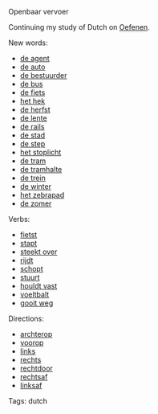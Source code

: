 Openbaar vervoer

Continuing my study of Dutch on [Oefenen](https://oefenen.nl/).

New words:

- [de agent](https://translate.google.com/#nl/en/)
- [de auto](https://translate.google.com/#nl/en/)
- [de bestuurder](https://translate.google.com/#nl/en/)
- [de bus](https://translate.google.com/#nl/en/)
- [de fiets](https://translate.google.com/#nl/en/)
- [het hek](https://translate.google.com/#nl/en/)
- [de herfst](https://translate.google.com/#nl/en/)
- [de lente](https://translate.google.com/#nl/en/)
- [de rails](https://translate.google.com/#nl/en/)
- [de stad](https://translate.google.com/#nl/en/)
- [de step](https://translate.google.com/#nl/en/)
- [het stoplicht](https://translate.google.com/#nl/en/)
- [de tram](https://translate.google.com/#nl/en/)
- [de tramhalte](https://translate.google.com/#nl/en/)
- [de trein](https://translate.google.com/#nl/en/)
- [de winter](https://translate.google.com/#nl/en/)
- [het zebrapad](https://translate.google.com/#nl/en/)
- [de zomer](https://translate.google.com/#nl/en/)

Verbs:

- [fietst](https://translate.google.com/#nl/en/)
- [stapt](https://translate.google.com/#nl/en/)
- [steekt over](https://translate.google.com/#nl/en/)
- [rijdt](https://translate.google.com/#nl/en/)
- [schopt](https://translate.google.com/#nl/en/)
- [stuurt](https://translate.google.com/#nl/en/)
- [houldt vast](https://translate.google.com/#nl/en/)
- [voeltbalt](https://translate.google.com/#nl/en/)
- [gooit weg](https://translate.google.com/#nl/en/)

Directions:
- [archterop](https://translate.google.com/#nl/en/)
- [voorop](https://translate.google.com/#nl/en/)
- [links](https://translate.google.com/#nl/en/)
- [rechts](https://translate.google.com/#nl/en/)
- [rechtdoor](https://translate.google.com/#nl/en/)
- [rechtsaf](https://translate.google.com/#nl/en/)
- [linksaf](https://translate.google.com/#nl/en/)

Tags: dutch

